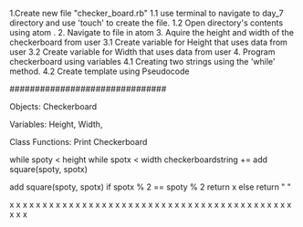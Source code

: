 1.Create new file "checker_board.rb"
  1.1 use terminal to navigate to day_7 directory and use 'touch' to create the file.
    1.2 Open directory's contents using atom .
2. Navigate to file in atom
3. Aquire the height and width of the checkerboard from user
  3.1 Create variable for Height that uses data from user
    3.2 Create variable for Width that uses data from user
4. Program checkerboard using variables
  4.1 Creating two strings using the 'while' method.
    4.2 Create template using Pseudocode






###############################

Objects: Checkerboard

Variables: Height, Width,

Class Functions: Print Checkerboard

while spoty < height
  while spotx < width
    checkerboardstring += add square(spoty, spotx)



add square(spoty, spotx)
  if spotx % 2 == spoty % 2
    return x
  else
    return " "



x x x x x x x
 x x x x x x
x x x x x x x
 x x x x x x
x x x x x x x
 x x x x x x
x x x x x x x

